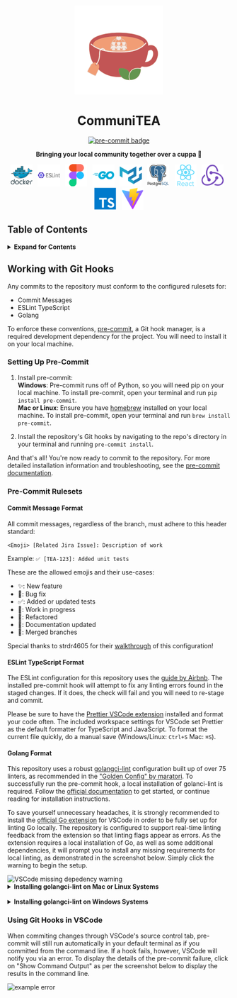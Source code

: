 <div align="center">
  
  <img src="frontend/public/CommuniteaLogo.svg" alt="CommuniTEA Logo" width="200"/>
  
  # CommuniTEA

  [![pre-commit badge](https://img.shields.io/badge/pre--commit-enabled-brightgreen?logo=pre-commit)](https://github.com/pre-commit/pre-commit)
  
  **Bringing your local community together over a cuppa 🍵**
  
  <img src="https://github.com/devicons/devicon/blob/55609aa5bd817ff167afce0d965585c92040787a/icons/docker/docker-original-wordmark.svg" width="50" height="50" alt="Docker Logo">
  &nbsp;
  <img src="https://github.com/devicons/devicon/blob/55609aa5bd817ff167afce0d965585c92040787a/icons/eslint/eslint-original-wordmark.svg" width="50" height="50" alt="ESLint Logo">
  &nbsp;
  <img src="https://github.com/devicons/devicon/blob/55609aa5bd817ff167afce0d965585c92040787a/icons/figma/figma-original.svg" width="50" height="50" alt="Figma Logo">
  &nbsp;
  <img src="https://github.com/devicons/devicon/blob/55609aa5bd817ff167afce0d965585c92040787a/icons/go/go-original-wordmark.svg" width="50" height="50" alt="Go Logo">
  &nbsp;
  <img src="https://github.com/devicons/devicon/blob/55609aa5bd817ff167afce0d965585c92040787a/icons/materialui/materialui-original.svg" width="50" height="50" alt="MaterialUI Logo">
  &nbsp;
  <img src="https://github.com/devicons/devicon/blob/55609aa5bd817ff167afce0d965585c92040787a/icons/postgresql/postgresql-original-wordmark.svg" width="50" height="50" alt="PostgreSQL Logo">
  &nbsp;
  <img src="https://github.com/devicons/devicon/blob/55609aa5bd817ff167afce0d965585c92040787a/icons/react/react-original-wordmark.svg" width="50" height="50" alt="React Logo">
  &nbsp;
  <img src="https://github.com/devicons/devicon/blob/55609aa5bd817ff167afce0d965585c92040787a/icons/redux/redux-original.svg" width="50" height="50" alt="Redux Logo">
  &nbsp;
  <img src="https://github.com/devicons/devicon/blob/55609aa5bd817ff167afce0d965585c92040787a/icons/typescript/typescript-original.svg" width="50" height="50" alt="TypeScript Logo">
  &nbsp;
  <img src="https://github.com/devicons/devicon/blob/24f2a9e2a16401e681583ae7a494fad71df03fce/icons/vitejs/vitejs-original.svg" width="50" height="50" alt="Vite Logo">

</div>

## Table of Contents

<details>
  <summary><b>Expand for Contents</b></summary>

- [CommuniTEA](#communitea)
  - [Table of Contents](#table-of-contents)
  - [Working with Git Hooks](#working-with-git-hooks)
    - [Setting Up Pre-Commit](#setting-up-pre-commit)
    - [Pre-Commit Rulesets](#pre-commit-rulesets)
      - [Commit Message Format](#commit-message-format)
      - [ESLint TypeScript Format](#eslint-typescript-format)
      - [Golang Format](#golang-format)
    - [Using Git Hooks in VSCode](#using-git-hooks-in-vscode)

</details>

## Working with Git Hooks

Any commits to the repository must conform to the configured rulesets for:
- Commit Messages
- ESLint TypeScript
- Golang

To enforce these conventions, [pre-commit](https://pre-commit.com/), a Git hook manager, is a required development dependency for the project. You will need to install it on your local machine.

### Setting Up Pre-Commit

1. Install pre-commit:<br>
**Windows**:
Pre-commit runs off of Python, so you will need pip on your local machine. To install pre-commit, open your terminal and run `pip install pre-commit`.<br>
**Mac or Linux**:
Ensure you have [homebrew](https://brew.sh/) installed on your local machine. To install pre-commit, open your terminal and run `brew install pre-commit`.

2. Install the repository's Git hooks by navigating to the repo's directory in your terminal and running `pre-commit install`.

And that's all! You're now ready to commit to the repository.
For more detailed installation information and troubleshooting, see the [pre-commit documentation](https://pre-commit.com/#install).

### Pre-Commit Rulesets

#### Commit Message Format

All commit messages, regardless of the branch, must adhere to this header standard:
```
<Emoji> [Related Jira Issue]: Description of work
```
Example: `✅ [TEA-123]: Added unit tests`

These are the allowed emojis and their use-cases:
- ✨: New feature
- 🐞: Bug fix
- ✅: Added or updated tests
- 🚧: Work in progress
- 🔨: Refactored
- 📝: Documentation updated
- 🤝: Merged branches

Special thanks to strdr4605 for their [walkthrough](https://strdr4605.com/commitlint-custom-commit-message-with-emojis) of this configuration!

#### ESLint TypeScript Format

The ESLint configuration for this repository uses the [guide by Airbnb](https://github.com/airbnb/javascript). The installed pre-commit hook will attempt to fix any linting errors found in the staged changes. If it does, the check will fail and you will need to re-stage and commit.

Please be sure to have the [Prettier VSCode extension](https://marketplace.visualstudio.com/items?itemName=esbenp.prettier-vscode) installed and format your code often. The included workspace settings for VSCode set Prettier as the default formatter for TypeScript and JavaScript. To format the current file quickly, do a manual save (Windows/Linux: `Ctrl+S`  Mac: `⌘S`).

#### Golang Format

This repository uses a robust [golangci-lint](https://golangci-lint.run/) configuration built up of over 75 linters, as recommended in the ["Golden Config" by maratori](https://gist.github.com/maratori/47a4d00457a92aa426dbd48a18776322). To successfully run the pre-commit hook, a local installation of golanci-lint is required. Follow the [official documentation](https://golangci-lint.run/usage/install/) to get started, or continue reading for installation instructions.

To save yourself unnecessary headaches, it is strongly recommended to install the [official Go extension](https://marketplace.visualstudio.com/items?itemName=golang.Go) for VSCode in order to be fully set up for linting Go locally. The repository is configured to support real-time linting feedback from the extension so that linting flags appear as errors. As the extension requires a local installation of Go, as well as some additional dependencies, it will prompt you to install any missing requirements for local linting, as demonstrated in the screenshot below. Simply click the warning to begin the setup.

<img src="https://github.com/CommuniTEAM/CommuniTEA/assets/31549337/753ecd20-86e2-47b4-b4e3-cbbf3168424d" alt="VSCode missing depedency warning" height=100 width=450>

<details>
  <summary><b>Installing golangci-lint on Mac or Linux Systems</b></summary>

  **Mac**

  First, ensure you have [homebrew](https://brew.sh/) installed. Then, in your terminal, run:
  ```
  brew install golangci-lint
  brew upgrade golangci-lint
  ```

  **Linux**

  If your distro has Snap, you can simply run:
  ```
  sudo snap install golangci-lint
  ```
  Alternatively, you can manually install the binary by running:
  ```
  curl -sSfL https://raw.githubusercontent.com/golangci/golangci-lint/master/install.sh | sh -s v1.55.2
  ```

</details>
<br>
<details>
  <summary><b>Installing golangci-lint on Windows Systems</b></summary>
  <br>
  
  Unfortunately installation on Windows is not as straightforward, as golangci-lint runs off of bash. If you do not already have a bash terminal, it is strongly recommended to install [Git for Windows](https://gitforwindows.org/) so that you have Git Bash available.

  In your bash terminal, install the golangci-lint binary by running:
  ```
  curl -sSfL https://raw.githubusercontent.com/golangci/golangci-lint/master/install.sh | sh -s v1.55.2
  ```

  **Important:** golangci-lint can *only* run in a terminal capable of handling bash scripts. The pre-commit hook for Go will not pass unless the bash script can be run.

  While you can absolutely run pre-commit and git commands in your installed bash terminal, it's not the only way. If you don't want to be forced into using your bash terminal for everything, it is possible to set up your system path such that bash scripts can be run successfully from any terminal, including Powershell.

  For bash scripts to work anywhere, you must reconfigure your system path in Windows. The path to the Git Bash terminal (`C:\Program Files\Git\cmd`) must be at the top of your system path and given priority over system32 as shown below:
  
  <img src="https://github.com/CommuniTEAM/CommuniTEA/assets/31549337/3fbd7d15-b76c-456a-b92d-a04413df0c8f" alt="example of Git Bash path at the root of system path">


  Instructions on how to change your system path can be found [here](https://www.architectryan.com/2018/03/17/add-to-the-path-on-windows-10/). Note: Changes to the path will go into effect after a PC reboot. You can check your current path in PowerShell with `$env:PATH`.

  For more information on why this is the necessary fix for bash commands, see [this thread](https://github.com/syntaqx/git-hooks/pull/3). TL;DR: It's because we have WSL installed (required for Docker) as part of system32 and WSL erroneously intercepts the bash commands.

</details>

### Using Git Hooks in VSCode

When commiting changes through VSCode's source control tab, pre-commit will still run automatically in your default terminal as if you committed from the command line. If a hook fails, however, VSCode will notify you via an error. To display the details of the pre-commit failure, click on "Show Command Output" as per the screenshot below to display the results in the command line.

<img src="https://gitlab.com/tea-masters/communiTEA/uploads/20cb944e753e1823f0702918050a4540/Screenshot_2023-10-17_124748.png" alt="example error" height=150 width=425>

